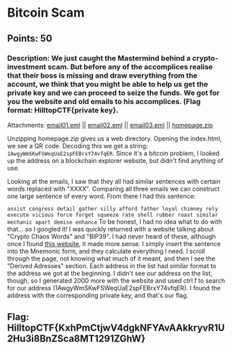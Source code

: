 # **Bitcoin Scam**
## Points: 50
### **Description:** We just caught the Mastermind behind a crypto-investment scam. But before any of the accomplices realise that their boss is missing and draw everything from the account, we think that you might be able to help us get the private key and we can proceed to seize the funds. We got for you the website and old emails to his accomplices. (Flag format: HilltopCTF{private key}.
Attachments: [email01.eml](https://capturetheflag.online/files/c236781be6bf6ff29464cf9aff674772/email01.eml) || [email02.eml](https://capturetheflag.online/files/7d97011190a7595fd812e65c57e60451/email02.eml) || [email03.eml](https://capturetheflag.online/files/9b8a380c2b628c2617b584b52b5cc27f/email03.eml) || [homepage.zip](https://capturetheflag.online/files/43ef11f82b36ea1616f940da8079670c/homepage.zip)

Unzipping homepage.zip gives us a web directory. Opening the index.html, we see a QR code. Decoding this we get a string: `1AwgyWmSKwFSWeqUaE2spFEBrxY74vfqER`.
Since it's a bitcoin problem, I looked up the address on a blockchain explorer website, but didn't find anything of use. 

Looking at the emails, I saw that they all had similar sentences with certain words replaced with "XXXX". Comparing all three emails we can construct one large sentence of every word. From there I had this sentence: 

`assist congress detail gather silly afford father loyal chimney rely execute vicious force forget squeeze rate shell rubber roast similar mechanic apart demise enhance`
To be honest, I had no idea what to do with that... so I googled it! I was quickly returned with a website talking about "Crypto Chaos Words" and "BIP39".
I had never heard of these, although once I found [this website](https://iancoleman.io/bip39/), it made more sense. I simply insert the sentence into the Mnemonic form, and they calculate everything I need. 
I scroll through the page, not knowing what much of it meant, and then I see the "Derived Adresses" section. Each address in the list had similar format to the address we got at the beginning. 
I didn't see our address on the list, though, so I generated 2000 more with the website and used ctrl f to search for our address (1AwgyWmSKwFSWeqUaE2spFEBrxY74vfqER). I found the address with the corresponding private key, and that's our flag.

## **Flag:** HilltopCTF{KxhPmCtjwV4dgkNFYAvAAkkryvR1U2Hu3i8BnZSca8MT1291ZGhW}
